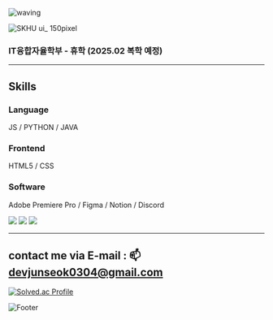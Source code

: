 ![waving](https://capsule-render.vercel.app/api?type=waving&height=200&text=JUNSEOK.YUN&fontAlign=70&fontAlignY=40&color=gradient)

![SKHU ui_ 150pixel](https://github.com/user-attachments/assets/f1976ac1-7fa7-492e-b590-b2dd4645b70a)
### IT융합자율학부 - 휴학 (2025.02 복학 예정)

---
## Skills

### Language
JS / PYTHON / JAVA

### Frontend
HTML5 / CSS

### Software
Adobe Premiere Pro / Figma / Notion / Discord

<img src="https://img.shields.io/badge/Adobe Premiere Pro-4848d6?style=flat-square&logo=Adobe Premiere Pro&logoColor=white"/> <img src="https://img.shields.io/badge/Figma-F24E1E?style=flat-square&logo=Figma&logoColor=white"/> <img src="https://img.shields.io/badge/Notion-000000?style=flat-square&logo=Notion&logoColor=white"/>

---

## contact me via E-mail : 📫 devjunseok0304@gmail.com


[![Solved.ac Profile](http://mazassumnida.wtf/api/v2/generate_badge?boj=wicaduce)](https://solved.ac/wicaduce/)


![Footer](https://capsule-render.vercel.app/api?type=waving&color=gradient&height=200&section=footer)
